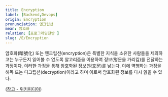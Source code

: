 ```yaml
---
title: Encryption
label: [Backend,Devops]
origin: Encryption
pronunciation: 엔크립션
mean: 암호화
relation: [프로그래밍전반 ]
slug: /E/Encryption
---
```


<content>


<p>암호화(暗號化) 또는 엔크립션(encryption)은 특별한 지식을 소유한 사람들을 제외하고는 누구든지 읽어볼 수 없도록 알고리즘을 이용하여 정보(평문을 가리킴)를 전달하는 과정이다. 이러한 과정을 통해 암호화된 정보(암호문)를 낳는다. 이에 역행하는 과정을 해독 또는 디크립션(decryption)이라고 하며 이로써 암호화된 정보를 다시 읽을 수 있다.</p>
<p>(<a href="https://ko.wikipedia.org/wiki/%EC%95%94%ED%98%B8%ED%99%94">참고 - 위키피디아</a>)</p>


</content>
